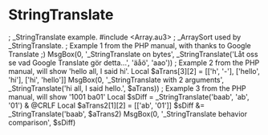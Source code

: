 # StringTranslate
; _StringTranslate example.  #include &lt;Array.au3> ; _ArraySort used by _StringTranslate.  ; Example 1 from the PHP manual, with thanks to Google Translate ;) MsgBox(0, '_StringTranslate on bytes', _StringTranslate('Låt oss se vad Google Translate gör detta...', 'äåö', 'aao'))  ; Example 2 from the PHP manual, will show 'hello all, I said hi'. Local $aTrans[3][2] = [['h', '-'], ['hello', 'hi'], ['hi', 'hello']] MsgBox(0, '_StringTranslate with 2 arguments', _StringTranslate('hi all, I said hello.', $aTrans))  ; Example 3 from the PHP manual, will show '1001 ba01' Local $sDiff = _StringTranslate('baab', 'ab', '01') &amp; @CRLF Local $aTrans2[1][2] = [['ab', '01']] $sDiff &amp;= _StringTranslate('baab', $aTrans2) MsgBox(0, '_StringTranslate behavior comparison', $sDiff)
